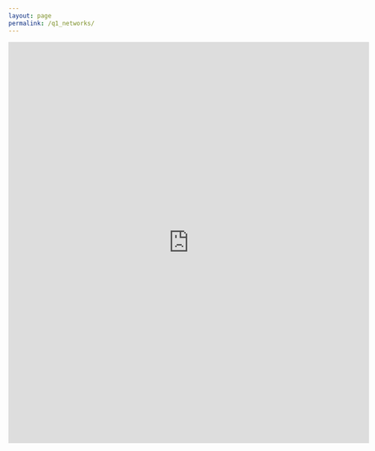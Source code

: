 ```yaml
---
layout: page
permalink: /q1_networks/
---
```

<iframe src="https://docs.google.com/forms/d/e/1FAIpQLSfLgThhoVJrjbi53Xjt4FM7LbgdtGbc6C7Fe0Oh-xKzCrbLMQ/viewform?embedded=true" width="720" height="800" frameborder="0" marginheight="0" marginwidth="0">Wird geladen...</iframe>
